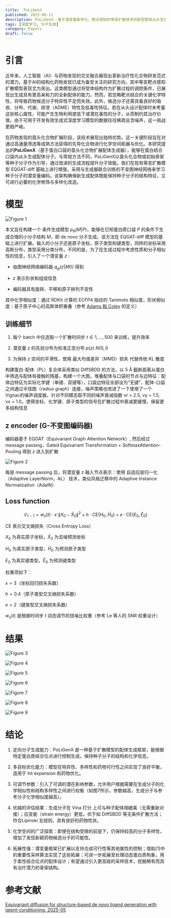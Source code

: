 ```yaml
---
title:  PoLiGenX
published: 2025-06-11
description: PoLiGenX--基于潜变量条件化、靶点感知的等变扩散技术的新型配体从头生成模型
tags: [深度学习, 分子生成]
category: Papers
draft: false
---
```


# 引言

近年来，人工智能（AI）与药物发现的交叉融合展现出革新治疗性化合物研发范式的潜力。基于AI的结构化药物发现已成为备受关注的研究方向，其中等变靶点感知扩散模型表现尤为突出。这类模型通过将受体结构作为扩散过程的调控条件，已展现出生成具有更高亲和力的全新配体的能力。然而，若忽略靶点结合的关键化学特性，将导致药物候选分子特异性不足而失效。此外，候选分子还需具备良好的吸收、分布、代谢、排泄（ADME）特性及低毒性特征。若在从头设计配体时未考量这些核心属性，可能产生生物利用度低下或潜在毒性的分子，从而制约其治疗价值。由于可用于开发有效生成式深度学习模型的数据往往稀疏且含噪声，这一挑战更趋严峻。

在药物发现的苗头化合物扩展阶段，该技术展现出独特优势。这一关键阶段旨在对通过高通量筛选等成熟方法获得的先导化合物进行化学空间拓展与优化。本研究提出的**PoLiGenX**（基于蛋白口袋的苗头化合物扩展配体生成器），能够在蛋白结合口袋内从头生成配体分子。与常规方法不同，PoLiGenX以苗头化合物或初始骨架等种子分子作为引导，通过改进的生成流程提升分子效能。我们在现有等变扩散模型 EQGAT-diff 基础上进行增强，采用与生成器联合训练的不变图神经网络来学习种子分子的潜变量编码。该架构确保新生成配体既能保持种子分子的结构特征，又可进行必要的化学修饰与多样化改造。

# 模型

![Figure 1](PoLiGenX_1.png)

本文旨在构建一个 条件生成模型 $p_θ(M | P)$，能够在已知蛋白质口袋 $P$ 的条件下生成合理的小分子结构 $M$，即 de novo 分子生成。该方法在 EQGAT-diff 模型的基础上进行扩展。输入的小分子还是原子坐标，原子类型和键类型，同样的坐标采用高斯分布，类型采用分类分布，不同的是，为了在生成过程中考虑性质和分子相似性的信息，引入了一个潜变量 $z$ :

- 由图神经网络编码器 $q_φ(z|M0)$ 得到

- $z$ 表示形状和组成信息

- 编码器具有旋转、平移和原子排列不变性

其中化学相似度：通过 RDKit 计算的 ECFP4 指纹的 Tanimoto 相似度，形状相似度：基于原子中心的高斯体积重叠（参考 [Adams 和 Coley](https://arxiv.org/abs/2210.04893) 的定义）

## 训练细节

1. 每个 batch 中仅选取一个扩散时间步 $t ∈ {1, ..., 500}$ 来训练，提升效率

2. 潜变量 $z$ 的先验分布为标准正态分布 $p(z) ~ N(0, I)$

3. 为保持 $z$ 空间的平滑性，使用 最大均值差异（MMD）损失 代替传统 KL 散度

构建蛋白-配体（PL）复合体采用类似 DiffSBDD 的方法，以 5 Å 截断距离从蛋白中筛选与配体有接触的残基，构建一个大图，堆叠配体与口袋的节点与边特征：配体边特征为实际化学键（单键、双键等），口袋边特征全部设为“无键”，配体-口袋之间通过半径图（radius graph）连接，噪声策略也改进了一下使用了一个Vignac的噪声调度器，针对不同模态取不同的噪声衰减指数 νr = 2.5, νy = 1.5, νx = 1.0，使得坐标、化学键、原子类型的信号在扩散过程中衰减更缓慢，保留更多结构信息

## z encoder (G-不变图编码器)

编码器基于 EQGAT（Equivariant Graph Attention Network）, 然后经过 message passing，Gated Equivariant Transformation + SoftmaxAttention-Pooling 得到 $z$ 进入到扩散

![Figure 2](PoLiGenX_2.png)

每层 message passing 后，将潜变量 z 融入节点表示：使用 自适应层归一化（Adaptive LayerNorm，AL） 技术，类似风格迁移中的 Adaptive Instance Normalization（AdaIN）

## Loss function

$$
\mathcal{L}_{t-1} = w_s(t) \cdot x \cdot \|X_0 - \hat{X}_0\|^2 + h \cdot \text{CE}(H_0, \hat{H}_0) + e \cdot \text{CE}(E_0, \hat{E}_0)
$$

$\text{CE}$ 表示交叉熵损失（Cross Entropy Loss）

$X_0$ 为真实原子坐标，$\hat{X}_0$ 为去噪预测坐标

$H_0$ 为真实原子类型，$\hat{H}_0$ 为预测原子类型

$E_0$ 为真实键类型，$\hat{E}_0$ 为预测键类型

权重项如下：

$x = 3$（坐标回归损失系数）

$h = 0.4$（原子类型交叉熵损失系数）

$e = 2$（键类型交叉熵损失系数）

$w_s(t)$ 是根据时间步 $t$ 动态调节的信噪比权重（参考 Le 等人的 SNR 权重设计）

# 结果

![Figure 3](PoLiGenX_3.png)

![Figure 4](PoLiGenX_4.png)

![Figure 5](PoLiGenX_5.png)

![Figure 6](PoLiGenX_6.png)

![Figure 7](PoLiGenX_7.png)

![Figure 8](PoLiGenX_8.png)

![Figure 9](PoLiGenX_9.png)

# 结论

1. 定向分子生成能力：PoLiGenX 是一种基于扩散模型的配体生成框架，能根据特定蛋白质结合位点进行控制生成，保持种子分子的结构和化学信息。

2. 多目标优化能力：模型在特异性、多样性和药物可行性之间实现了良好平衡，适用于 hit expansion 和药物优化。

3. 可调节参数：引入了可调的潜在影响参数，允许用户根据需要在生成分子的化学相似性和结构多样性之间进行权衡（如图7所示，参数越高，生成分子与参考分子化学相似度越高）。

4. 优越的评估结果：生成分子在 Vina 打分 上可与种子配体相媲美（无需重新对接）；应变能（strain energy）更低，优于如 DiffSBDD 等无条件扩散方法；符合Lipinski 五规则，具有良好的药物性状。

5. 化学空间的广泛探索：即使在结构受限的前提下，仍保持较高的分子多样性，增加了发现新颖药物候选分子的可能性。

6. 拓展性强：潜变量框架已扩展以支持合成可行性等其他属性的控制；借助[1]中的重要性采样算法实现了这些拓展；可进一步拓展至处理动态蛋白质构象，用于柔性结合位点的配体设计；有望通过引入更高级的采样技术，挖掘稀有而具有治疗潜力的骨架结构。

# 参考文献

[ Equivariant diffusion for structure-based de novo ligand generation with latent-conditioning, 2025-05](https://doi.org/10.1186/s13321-025-01028-x)

